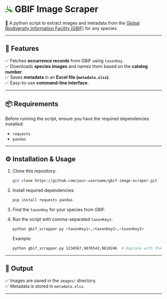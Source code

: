  # <img src="gbif_logo.png" alt="GBIF Logo" width="24"/> GBIF Image Scraper

📸 A python script to extract images and metadata from the [Global Biodiversity Information Facility (GBIF)](https://www.gbif.org/) for any species.  

---

## 📌 Features  
✅ Fetches **occurrence records** from GBIF using `taxonKey`.  
✅ Downloads **species images** and names them based on the **catalog number**.  
✅ Saves **metadata** in an **Excel file (`metadata.xlsx`)**.  
✅ Easy-to-use **command-line interface**.  

---

## 📦 Requirements  
Before running the script, ensure you have the required dependencies installed:  
- `requests`
- `pandas`

---

## ⚙️ Installation & Usage
1. Clone this repository:
    ```bash
    git clone https://github.com/your-username/gbif-image-scraper.git
    ```

2. Install required dependencies:
    ```bash
    pip install requests pandas
    ```

3. Find the `taxonKey` for your species from GBIF.

4. Run the script with comma-separated `taxonKeys`:
    ```bash
    python gbif_scrapper.py <taxonKey1>,<taxonKey2>,<taxonKey3>
    ```
    Example:
    ```bash
    python gbif_scrapper.py 1234567,9876543,9810246  # Replace with the actual taxonKeys for your species
    ```

---

## 📂 Output  
✅ Images are saved in the `images/` directory.  
✅ Metadata is stored in `metadata.xlsx`.  

---
